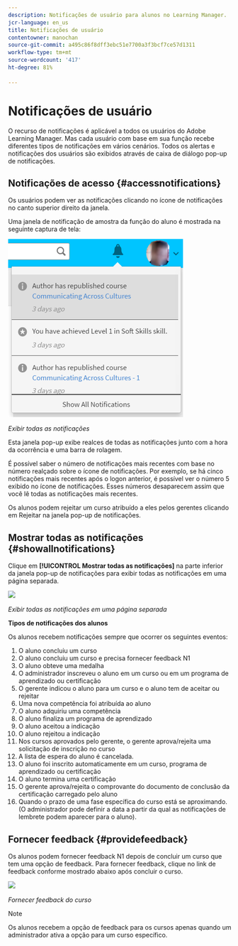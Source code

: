 ```yaml
---
description: Notificações de usuário para alunos no Learning Manager.
jcr-language: en_us
title: Notificações de usuário
contentowner: manochan
source-git-commit: a495c86f8dff3ebc51e7700a3f3bcf7ce57d1311
workflow-type: tm+mt
source-wordcount: '417'
ht-degree: 81%

---
```




# Notificações de usuário

<!--User notifications for Learners in Learning Manager.-->

O recurso de notificações é aplicável a todos os usuários do Adobe Learning Manager. Mas cada usuário com base em sua função recebe diferentes tipos de notificações em vários cenários. Todos os alertas e notificações dos usuários são exibidos através de caixa de diálogo pop-up de notificações.

## Notificações de acesso {#accessnotifications}

Os usuários podem ver as notificações clicando no ícone de notificações no canto superior direito da janela.

Uma janela de notificação de amostra da função do aluno é mostrada na seguinte captura de tela:

![](assets/learner-notifications.png)

*Exibir todas as notificações*

Esta janela pop-up exibe realces de todas as notificações junto com a hora da ocorrência e uma barra de rolagem.

É possível saber o número de notificações mais recentes com base no número realçado sobre o ícone de notificações. Por exemplo, se há cinco notificações mais recentes após o logon anterior, é possível ver o número 5 exibido no ícone de notificações. Esses números desaparecem assim que você lê todas as notificações mais recentes.

Os alunos podem rejeitar um curso atribuído a eles pelos gerentes clicando em Rejeitar na janela pop-up de notificações.

## Mostrar todas as notificações {#showallnotifications}

Clique em **[!UICONTROL Mostrar todas as notificações]** na parte inferior da janela pop-up de notificações para exibir todas as notificações em uma página separada.

![](assets/notifications-page.png)

*Exibir todas as notificações em uma página separada*

**Tipos de notificações dos alunos** 

Os alunos recebem notificações sempre que ocorrer os seguintes eventos:

1. O aluno concluiu um curso
1. O aluno concluiu um curso e precisa fornecer feedback N1
1. O aluno obteve uma medalha
1. O administrador inscreveu o aluno em um curso ou em um programa de aprendizado ou certificação
1. O gerente indicou o aluno para um curso e o aluno tem de aceitar ou rejeitar
1. Uma nova competência foi atribuída ao aluno
1. O aluno adquiriu uma competência
1. O aluno finaliza um programa de aprendizado
1. O aluno aceitou a indicação
1. O aluno rejeitou a indicação
1. Nos cursos aprovados pelo gerente, o gerente aprova/rejeita uma solicitação de inscrição no curso
1. A lista de espera do aluno é cancelada.
1. O aluno foi inscrito automaticamente em um curso, programa de aprendizado ou certificação
1. O aluno termina uma certificação
1. O gerente aprova/rejeita o comprovante do documento de conclusão da certificação carregado pelo aluno
1. Quando o prazo de uma fase específica do curso está se aproximando. (O administrador pode definir a data a partir da qual as notificações de lembrete podem aparecer para o aluno).

## Fornecer feedback {#providefeedback}

Os alunos podem fornecer feedback N1 depois de concluir um curso que tem uma opção de feedback. Para fornecer feedback, clique no link de feedback conforme mostrado abaixo após concluir o curso.

![](assets/feedback.png)

*Fornecer feedback do curso*

>[!NOTE]
>
>Os alunos recebem a opção de feedback para os cursos apenas quando um administrador ativa a opção para um curso específico.
